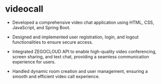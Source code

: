 # videocall

 - Developed a comprehensive video chat application using HTML, CSS, JavaScript, and Spring Boot. 

 - Designed and implemented user registration, login, and logout functionalities to ensure secure access.

 - Integrated ZEGOCLOUD API to enable high-quality video conferencing, screen sharing, and text chat, providing a seamless communication experience for users.

 - Handled dynamic room creation and user management, ensuring a smooth and efficient video call experience.
